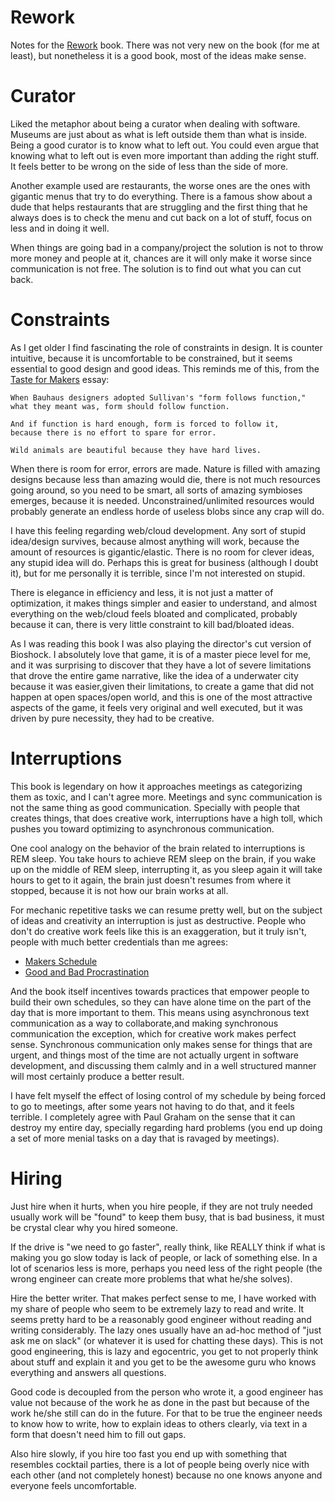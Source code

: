 # Rework

Notes for the [Rework](https://basecamp.com/books/rework) book.
There was not very new on the book (for me at least), but
nonetheless it is a good book, most of the ideas make sense.

# Curator

Liked the metaphor about being a curator when dealing
with software. Museums are just about as what is left
outside them than what is inside. Being a good curator
is to know what to left out. You could even argue
that knowing what to left out is even more important
than adding the right stuff. It feels better to be wrong
on the side of less than the side of more.

Another example used are restaurants, the worse ones are
the ones with gigantic menus that try to do everything.
There is a famous show about a dude that helps restaurants
that are struggling and the first thing that he always does
is to check the menu and cut back on a lot of stuff, focus on
less and in doing it well.

When things are going bad in a company/project the solution
is not to throw more money and people at it, chances are it
will only make it worse since communication is not free.
The solution is to find out what you can cut back.

# Constraints

As I get older I find fascinating the role of constraints
in design. It is counter intuitive, because it is uncomfortable
to be constrained, but it seems essential to good design
and good ideas. This reminds me of this, from the
[Taste for Makers](http://www.paulgraham.com/taste.html) essay:

```
When Bauhaus designers adopted Sullivan's "form follows function,"
what they meant was, form should follow function.

And if function is hard enough, form is forced to follow it,
because there is no effort to spare for error.

Wild animals are beautiful because they have hard lives.
```

When there is room for error, errors are made. Nature is filled
with amazing designs because less than amazing would die, there is
not much resources going around, so you need to be smart, all
sorts of amazing symbioses emerges, because it is needed.
Unconstrained/unlimited resources would probably generate an
endless horde of useless blobs since any crap will do.

I have this feeling regarding web/cloud development. Any sort of
stupid idea/design survives, because almost anything will work, because
the amount of resources is gigantic/elastic. There is no room for
clever ideas, any stupid idea will do. Perhaps this is great
for business (although I doubt it), but for me personally it is
terrible, since I'm not interested on stupid.

There is elegance in efficiency and less, it is not just a matter of
optimization, it makes things simpler and easier to understand, and almost
everything on the web/cloud feels bloated and complicated, probably
because it can, there is very little constraint to kill bad/bloated ideas.

As I was reading this book I was also playing the director's cut version
of Bioshock. I absolutely love that game, it is of a master piece level for
me, and it was surprising to discover that they have a lot of severe
limitations that drove the entire game narrative, like the idea of a underwater
city because it was easier,given their limitations, to create a game
that did not happen at open spaces/open world, and this is one of the most
attractive aspects of the game, it feels very original and well executed,
but it was driven by pure necessity, they had to be creative.

# Interruptions

This book is legendary on how it approaches meetings as categorizing
them as toxic, and I can't agree more. Meetings and sync communication
is not the same thing as good communication. Specially with people
that creates things, that does creative work, interruptions have
a high toll, which pushes you toward optimizing to asynchronous
communication.

One cool analogy on the behavior of the brain related to interruptions
is REM sleep. You take hours to achieve REM sleep on the brain, if you
wake up on the middle of REM sleep, interrupting it, as you sleep again
it will take hours to get to it again, the brain just doesn't resumes from
where it stopped, because it is not how our brain works at all.

For mechanic repetitive tasks we can resume pretty well, but on the
subject of ideas and creativity an interruption is just as destructive.
People who don't do creative work feels like this is an exaggeration,
but it truly isn't, people with much better credentials than me agrees:

* [Makers Schedule](http://www.paulgraham.com/makersschedule.html)
* [Good and Bad Procrastination](http://www.paulgraham.com/procrastination.html)

And the book itself incentives towards practices that empower
people to build their own schedules, so they can have alone time
on the part of the day that is more important to them. This means
using asynchronous text communication as a way to collaborate,and
making synchronous communication the exception, which for creative
work makes perfect sense. Synchronous communication only makes sense
for things that are urgent, and things most of the time are not
actually urgent in software development, and discussing them
calmly and in a well structured manner will most certainly produce
a better result.

I have felt myself the effect of losing control of my
schedule by being forced to go to meetings, after some years
not having to do that, and it feels terrible. I completely
agree with Paul Graham on the sense that it can destroy my entire
day, specially regarding hard problems (you end up doing a set
of more menial tasks on a day that is ravaged by meetings).

# Hiring

Just hire when it hurts, when you hire people, if they are not
truly needed usually work will be "found" to keep them busy, that
is bad business, it must be crystal clear why you hired someone.

If the drive is "we need to go faster", really think, like REALLY think
if what is making you go slow today is lack of people, or lack of something
else. In a lot of scenarios less is more, perhaps you need less of the
right people (the wrong engineer can create more problems that what he/she
solves).

Hire the better writer. That makes perfect sense to me, I have worked with
my share of people who seem to be extremely lazy to read and write. It seems
pretty hard to be a reasonably good engineer without reading and writing
considerably. The lazy ones usually have an ad-hoc method of "just ask me on slack"
(or whatever it is used for chatting these days). This is not good engineering,
this is lazy and egocentric, you get to not properly think about stuff
and explain it and you get to be the awesome guru who knows everything
and answers all questions.

Good code is decoupled from the person who wrote it, a good engineer
has value not because of the work he as done in the past but because
of the work he/she still can do in the future. For that to be true
the engineer needs to know how to write, how to explain ideas to others
clearly, via text in a form that doesn't need him to fill out gaps.

Also hire slowly, if you hire too fast you end up with something that
resembles cocktail parties, there is a lot of people being overly nice
with each other (and not completely honest) because no one knows anyone
and everyone feels uncomfortable.
